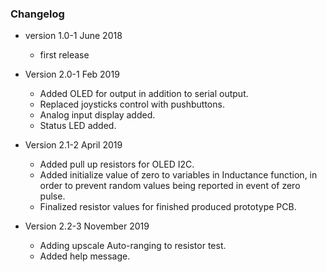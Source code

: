 ### Changelog

* version 1.0-1 June 2018 
	* first release

* Version 2.0-1 Feb 2019
	* Added OLED for output in addition to serial output.
	* Replaced joysticks control with pushbuttons.
	* Analog input display added.
	* Status LED added.

* Version 2.1-2 April 2019
	* Added pull up resistors for OLED I2C.
	* Added initialize value of zero to variables in Inductance function,
	  in order to prevent random values being reported in event of zero pulse.
	* Finalized resistor values for finished produced prototype PCB.

* Version 2.2-3 November 2019
	* Adding upscale Auto-ranging to resistor test.
	* Added help message. 

	